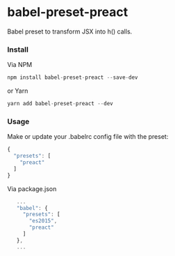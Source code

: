# babel-preset-preact
Babel preset to transform JSX into h() calls.

### Install

Via NPM

```js
npm install babel-preset-preact --save-dev
```

or Yarn

```js
yarn add babel-preset-preact --dev
```

### Usage

Make or update your .babelrc config file with the preset:

```javascript
{
  "presets": [
    "preact"
  ]
}
```

Via package.json

```javascript
   ...
   "babel": {
     "presets": [
       "es2015",
       "preact"
     ]
   },
   ...
```
